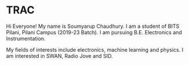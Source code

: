 # TRAC

Hi Everyone!
My name is Soumyarup Chaudhury. I am a student of BITS Pilani, Pilani Campus (2019-23 Batch). I am pursuing B.E. Electronics and Instrumentation.

My fields of interests include electronics, machine learning and physics. I am interested in SWAN, Radio Jove and SID.
